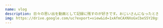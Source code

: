 ```yaml
---
name: vlog
description: 日々の思い出を動画として記録に残すのが好きです。おじいさんになったとき見返すのが楽しみでしょうがないですね。
img: https://drive.google.com/uc?export=view&id=1xAfmCAXNXoGxCbeS5Y28gsmBjCu9cfwW
---
```

